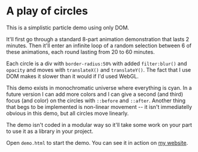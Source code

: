 # A play of circles

This is a simplistic particle demo using only DOM.

It'll first go through a standard 8-part animation demonstration that lasts 2 minutes. Then it'll enter an infinite loop of a random selection between 6 of these animations, each round lasting from 20 to 60 minutes.

Each circle is a div with `border-radius:50%` with added `filter:blur()` and `opacity` and moves with `translateX()` and `translateY()`. The fact that I use DOM makes it slower than it would if I'd used WebGL.

This demo exists in monochromatic universe where everything is cyan. In a future version I can add more colors and I can give a second (and third) focus (and color) on the circles with `::before` and `::after`. Another thing that begs to be implemented is non-linear movement -- it isn't immediatelly obvious in this demo, but all circles move linearly.

The demo isn't coded in a modular way so it'll take some work on your part to use it as a library in your project.

Open `demo.html` to start the demo. You can see it in action on [my website](https://alekv.com/portfolio/circles/intro.html).


